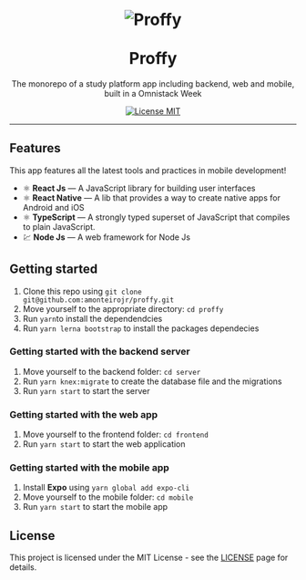 <h1 align="center">
<br>
  <img src='https://svgshare.com/i/Nam.svg' alt='Proffy' />
<br>
<br>
Proffy
</h1>

<p align="center">The monorepo of a study platform app including backend, web and mobile, built in a Omnistack Week</p>

<p align="center">
  <a href="https://opensource.org/licenses/MIT">
    <img src="https://img.shields.io/badge/License-MIT-blue.svg" alt="License MIT">
  </a>
</p>

<!-- <div>
  <img src="https://i.ibb.co/GJfb2X4/web.gif" alt="demo-web" height="425">
  <img src="https://i.ibb.co/zHbFDyd/mobile.gif" alt="demo-mobile" height="425">
</div> -->

<hr />

## Features

This app features all the latest tools and practices in mobile development!

- ⚛️ **React Js** — A JavaScript library for building user interfaces
- ⚛️ **React Native** — A lib that provides a way to create native apps for Android and iOS
- ⚛️ **TypeScript** — A strongly typed superset of JavaScript that compiles to plain JavaScript. 
- 💹 **Node Js** — A web framework for Node Js

## Getting started

1. Clone this repo using `git clone git@github.com:amonteirojr/proffy.git`
2. Move yourself to the appropriate directory: `cd proffy`<br />
3. Run `yarn`to install the dependendcies<br />
4. Run `yarn lerna bootstrap` to install the packages dependecies

### Getting started with the backend server

1. Move yourself to the backend folder: `cd server`
2. Run `yarn knex:migrate` to create the database file and the migrations
3. Run `yarn start` to start the server

### Getting started with the web app

1. Move yourself to the frontend folder: `cd frontend`
2. Run `yarn start` to start the web application

### Getting started with the mobile app

1. Install **Expo** using `yarn global add expo-cli`
2. Move yourself to the mobile folder: `cd mobile`
3. Run `yarn start` to start the mobile app


## License

This project is licensed under the MIT License - see the [LICENSE](https://opensource.org/licenses/MIT) page for details.
